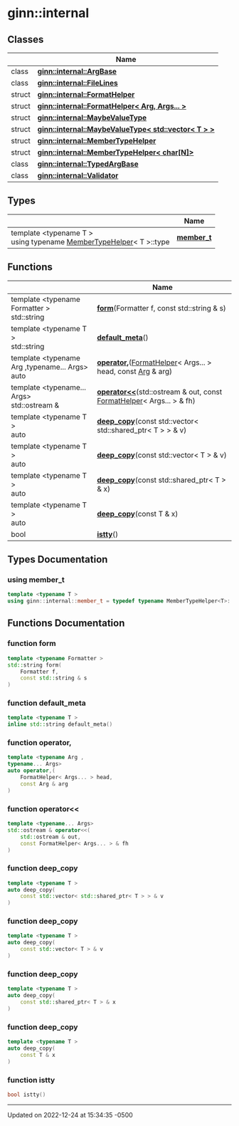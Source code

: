 # ginn::internal


## Classes

<span class="api-table">

|                | Name           |
| -------------- | -------------- |
| class | **[ginn::internal::ArgBase](api/Classes/classginn_1_1internal_1_1_arg_base.md)**  |
| class | **[ginn::internal::FileLines](api/Classes/classginn_1_1internal_1_1_file_lines.md)**  |
| struct | **[ginn::internal::FormatHelper](api/Classes/structginn_1_1internal_1_1_format_helper.md)**  |
| struct | **[ginn::internal::FormatHelper< Arg, Args... >](api/Classes/structginn_1_1internal_1_1_format_helper_3_01_arg_00_01_args_8_8_8_01_4.md)**  |
| struct | **[ginn::internal::MaybeValueType](api/Classes/structginn_1_1internal_1_1_maybe_value_type.md)**  |
| struct | **[ginn::internal::MaybeValueType< std::vector< T > >](api/Classes/structginn_1_1internal_1_1_maybe_value_type_3_01std_1_1vector_3_01_t_01_4_01_4.md)**  |
| struct | **[ginn::internal::MemberTypeHelper](api/Classes/structginn_1_1internal_1_1_member_type_helper.md)**  |
| struct | **[ginn::internal::MemberTypeHelper< char[N]>](api/Classes/structginn_1_1internal_1_1_member_type_helper_3_01char_0f_n_0e_4.md)**  |
| class | **[ginn::internal::TypedArgBase](api/Classes/classginn_1_1internal_1_1_typed_arg_base.md)**  |
| class | **[ginn::internal::Validator](api/Classes/classginn_1_1internal_1_1_validator.md)**  |


</span>

## Types

<span class="api-table">

|                | Name           |
| -------------- | -------------- |
| template <typename T \> <br>using typename [MemberTypeHelper](api/Classes/structginn_1_1internal_1_1_member_type_helper.md)< T >::type | **[member_t](api/Namespaces/namespaceginn_1_1internal.md#using-member_t)**  |


</span>

## Functions

<span class="api-table">

|                | Name           |
| -------------- | -------------- |
| template <typename Formatter \> <br>std::string | **[form](api/Namespaces/namespaceginn_1_1internal.md#function-form)**(Formatter f, const std::string & s) |
| template <typename T \> <br>std::string | **[default_meta](api/Namespaces/namespaceginn_1_1internal.md#function-default_meta)**() |
| template <typename Arg ,typename... Args\> <br>auto | **[operator,](api/Namespaces/namespaceginn_1_1internal.md#function-operator,)**([FormatHelper](api/Classes/structginn_1_1internal_1_1_format_helper.md)< Args... > head, const [Arg](api/Classes/classginn_1_1_arg.md) & arg) |
| template <typename... Args\> <br>std::ostream & | **[operator<<](api/Namespaces/namespaceginn_1_1internal.md#function-operator<<)**(std::ostream & out, const [FormatHelper](api/Classes/structginn_1_1internal_1_1_format_helper.md)< Args... > & fh) |
| template <typename T \> <br>auto | **[deep_copy](api/Namespaces/namespaceginn_1_1internal.md#function-deep_copy)**(const std::vector< std::shared_ptr< T > > & v) |
| template <typename T \> <br>auto | **[deep_copy](api/Namespaces/namespaceginn_1_1internal.md#function-deep_copy)**(const std::vector< T > & v) |
| template <typename T \> <br>auto | **[deep_copy](api/Namespaces/namespaceginn_1_1internal.md#function-deep_copy)**(const std::shared_ptr< T > & x) |
| template <typename T \> <br>auto | **[deep_copy](api/Namespaces/namespaceginn_1_1internal.md#function-deep_copy)**(const T & x) |
| bool | **[istty](api/Namespaces/namespaceginn_1_1internal.md#function-istty)**() |


</span>

## Types Documentation

### using member_t

```cpp
template <typename T >
using ginn::internal::member_t = typedef typename MemberTypeHelper<T>::type;
```



## Functions Documentation

### function form

```cpp
template <typename Formatter >
std::string form(
    Formatter f,
    const std::string & s
)
```


### function default_meta

```cpp
template <typename T >
inline std::string default_meta()
```


### function operator,

```cpp
template <typename Arg ,
typename... Args>
auto operator,(
    FormatHelper< Args... > head,
    const Arg & arg
)
```


### function operator<<

```cpp
template <typename... Args>
std::ostream & operator<<(
    std::ostream & out,
    const FormatHelper< Args... > & fh
)
```


### function deep_copy

```cpp
template <typename T >
auto deep_copy(
    const std::vector< std::shared_ptr< T > > & v
)
```


### function deep_copy

```cpp
template <typename T >
auto deep_copy(
    const std::vector< T > & v
)
```


### function deep_copy

```cpp
template <typename T >
auto deep_copy(
    const std::shared_ptr< T > & x
)
```


### function deep_copy

```cpp
template <typename T >
auto deep_copy(
    const T & x
)
```


### function istty

```cpp
bool istty()
```






-------------------------------

Updated on 2022-12-24 at 15:34:35 -0500